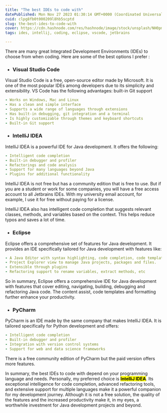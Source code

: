 ```yaml
---
title: "The best IDEs to code with"
datePublished: Mon Nov 27 2023 01:30:14 GMT+0000 (Coordinated Universal Time)
cuid: clpg8fb0t000209l8hb5scptd
slug: the-best-ides-to-code-with
cover: https://cdn.hashnode.com/res/hashnode/image/stock/unsplash/NH0pmKaZeuk/upload/211d818090f105f1f1bc8c6bd4374e49.jpeg
tags: ides, intellij, coding, eclipse, vscode, jetbrains

---
```


There are many great Integrated Development Environments (IDEs) to choose from when coding. Here are some of the best options I prefer :

* ### Visual Studio Code
    

Visual Studio Code is a free, open-source editor made by Microsoft. It is one of the most popular IDEs among developers due to its simplicity and extensibility. VS Code has the following advantages: built-in Git support

```yaml
- Works on Windows, Mac and Linux 
- Has a clean and simple interface 
- Supports a wide range of languages through extensions
- Has built-in debugging, git integration and a terminal  
- Is highly customizable through themes and keyboard shortcuts
- Built-in Git support
```

* ### IntelliJ IDEA
    

IntelliJ IDEA is a powerful IDE for Java development. It offers the following:

```yaml
- Intelligent code completion  
- Built-in debugger and profiler  
- Refactorings and code analysis  
- Support for many languages beyond Java
- Plugins for additional functionality
```

IntelliJ IDEA is not free but has a community edition that is free to use. But if you are a student or work for some companies, you will have a free access account to all Jetbrains IDEs. With my university email account, for example, I use it for free without paying for a license.

IntelliJ IDEA also has intelligent code completion that suggests relevant classes, methods, and variables based on the context. This helps reduce typos and saves a lot of time.

* ### Eclipse
    

Eclipse offers a comprehensive set of features for Java development. It provides an IDE specifically tailored for Java development with features like:

```yaml
- A Java Editor with syntax highlighting, code completion, code templates
- Project Explorer view to manage Java projects, packages and files.  
- Extensible through plugins
- Refactoring support to rename variables, extract methods, etc
```

So in summary, Eclipse offers a comprehensive IDE for Java development with features that cover editing, navigating, building, debugging and refactoring Java code. The content assist, code templates and formatting further enhance your productivity.

* ### PyCharm
    

PyCharm is an IDE made by the same company that makes IntelliJ IDEA. It is tailored specifically for Python development and offers:

```yaml
- Intelligent code completion  
- Built-in debugger and profiler
- Integration with version control systems   
- Support for web and data science frameworks
```

There is a free community edition of PyCharm but the paid version offers more features.

In summary, the best IDEs to code with depend on your programming language and needs. Personally, my preferred choice is **<mark>IntelliJ IDEA</mark>**. Its exceptional intelligence for code completion, advanced refactoring tools, and extensive support for multiple languages make it a powerful companion for my development journey. Although it is not a free solution, the quality of the features and the increased productivity make it, in my eyes, a worthwhile investment for Java development projects and beyond.